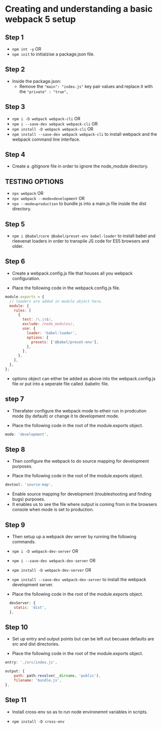 # Creating and understanding a basic webpack 5 setup

## Step 1

- `npm int -y` OR
- `npm init` to initialzise a package.json file.

## Step 2

- Inside the package.json:
  - Remove the `"main": "index.js"` key pair values and replace it with the `"private" : "true",`

## Step 3

- `npm i -D webpack webpack-cli` OR
- `npm i --save-dev webpack webpack-cli` OR
- `npm install -D webpack webpack-cli` OR
- `npm install --save-dev webpack webpack-cli` to install webpack and the webpack command line interface.

## Step 4

- Create a .gitignore file in order to ignore the node_module directory.

## TESTING OPTIONS

- `npx webpack` OR
- `npx webpack --mode=development` OR
- `npx --mode=production` to bundle js into a main.js file inside the dist directory.

## Step 5

- `npm i @babel/core @babel/preset-env babel-loader` to install babel and rleevenat loaders in order to transpile JS code for ES5 browsers and older.

## Step 6

- Create a webpack.config.js file that houses all you webpack configuration.

- Place the following code in the webpack.config.js file.

```js
module.exports = {
  // loaders are added in module object here.
  module: {
    rules: [
      {
        test: /\.js$/,
        exclude: /node_modules/,
        use: {
          loader: 'babel-loader',
          options: {
            presets: ['@babel/preset-env'],
          },
        },
      },
    ],
  },
};
```

- options object can either be added as above into the webpack.config.js file or put into a seperate file called .babelrc file.

## step 7

- Therafater configure the webpack mode to etheir run in prodcution mode (by default) or change it to development mode.

- Place the following code in the root of the module.exports object.

```js
mode: 'development',
```

## Step 8

- Then configure the webpack to do source mapping for development purposes.

- Place the following code in the root of the module.exports object.

```js
devtool: 'source-map',
```

- Enable source mapping for development (troubleshooting and finding bugs) purposes.
- It enables us to see the file where output is coming from in the browsers console when mode is set to production.

## Step 9

- Then setup up a webpack dev server by running the following commands.

- `npm i -D webpack-dev-server` OR
- `npm i --save-dev webpack-dev-server` OR
- `npm install -D webpack-dev-server` OR
- `npm install --save-dev webpack-dev-server` to install the webpack development server.

- Place the following code in the root of the module.exports object.

```js
  devServer: {
    static: 'dist',
  },
```

## Step 10

- Set up entry and output points but can be left out becuase defaults are src and dist directories.

- Place the following code in the root of the module.exports object.

```js
entry: './src/index.js',

output: {
    path: path.resolve(__dirname, 'public'),
    filename: 'bundle.js',
},
```

## Step 11

- Install cross-env so as to run node environemnt variables in scripts.

- `npm install -D cross-env`
